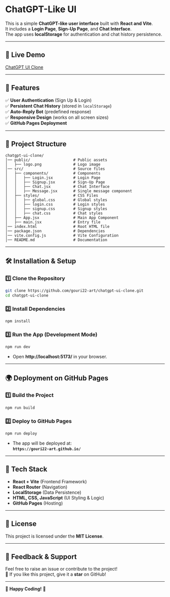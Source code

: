 # ChatGPT-Like UI  

This is a simple **ChatGPT-like user interface** built with **React and Vite**.  
It includes a **Login Page**, **Sign-Up Page**, and **Chat Interface**.  
The app uses **localStorage** for authentication and chat history persistence.  

---

## 🚀 **Live Demo**  
[ChatGPT UI Clone](https://gouri22-art.github.io/)  

---

## 📌 **Features**
✅ **User Authentication** (Sign Up & Login)  
✅ **Persistent Chat History** (stored in `localStorage`)  
✅ **Auto-Reply Bot** (predefined response)  
✅ **Responsive Design** (works on all screen sizes)  
✅ **GitHub Pages Deployment**  

---

## 📁 **Project Structure**
```
chatgpt-ui-clone/
│── public/                   # Public assets
│   ├── logo.png              # Logo image
│── src/                      # Source files
│   ├── components/           # Components
│   │   ├── Login.jsx         # Login Page
│   │   ├── Signup.jsx        # Sign-Up Page
│   │   ├── Chat.jsx          # Chat Interface
│   │   ├── Message.jsx       # Single message component
│   ├── styles/               # CSS Files
│   │   ├── global.css        # Global styles
│   │   ├── login.css         # Login styles
│   │   ├── signup.css        # Signup styles
│   │   ├── chat.css          # Chat styles
│   ├── App.jsx               # Main App Component
│   ├── main.jsx              # Entry file
│── index.html                # Root HTML file
│── package.json              # Dependencies
│── vite.config.js            # Vite Configuration
│── README.md                 # Documentation
```

---

## 🛠 **Installation & Setup**
### **1️⃣ Clone the Repository**
```sh
git clone https://github.com/gouri22-art/chatgpt-ui-clone.git
cd chatgpt-ui-clone
```

### **2️⃣ Install Dependencies**
```sh
npm install
```

### **3️⃣ Run the App (Development Mode)**
```sh
npm run dev
```
- Open **http://localhost:5173/** in your browser.

---

## 🌍 **Deployment on GitHub Pages**
### **1️⃣ Build the Project**
```sh
npm run build
```
### **2️⃣ Deploy to GitHub Pages**
```sh
npm run deploy
```
- The app will be deployed at:  
  **`https://gouri22-art.github.io/`**  

---

## 🔧 **Tech Stack**
- **React + Vite** (Frontend Framework)
- **React Router** (Navigation)
- **LocalStorage** (Data Persistence)
- **HTML, CSS, JavaScript** (UI Styling & Logic)
- **GitHub Pages** (Hosting)

---

## 🐜 **License**
This project is licensed under the **MIT License**.

---

## 💬 **Feedback & Support**
Feel free to raise an issue or contribute to the project!  
🌟 If you like this project, give it a **star** on GitHub!  

---

🎉 **Happy Coding!** 🚀

